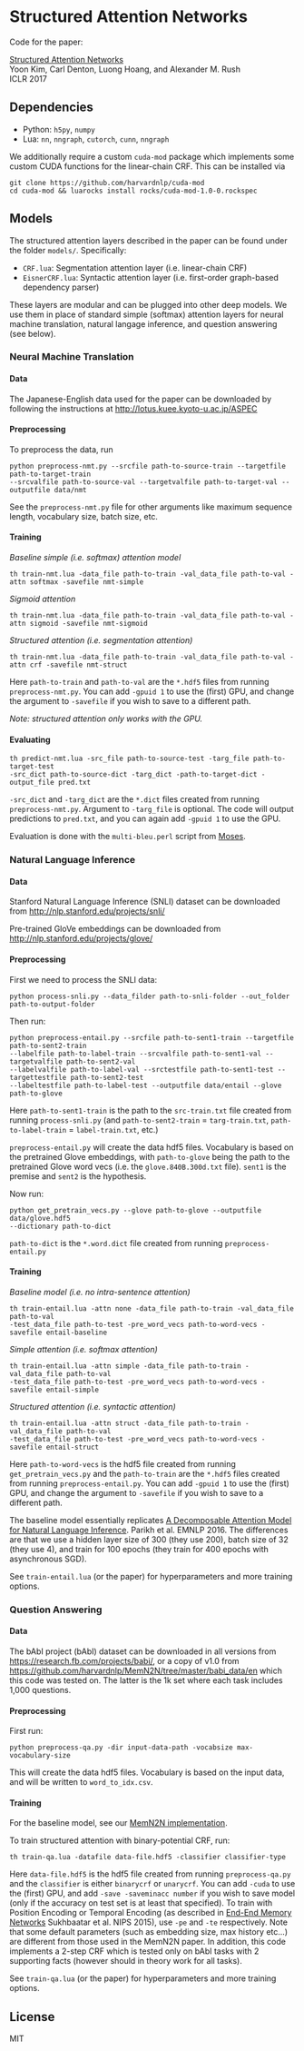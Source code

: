 # Structured Attention Networks

Code for the paper:

[Structured Attention Networks](https://arxiv.org/pdf/1702.00887)  
Yoon Kim, Carl Denton, Luong Hoang, and Alexander M. Rush   
ICLR 2017

## Dependencies
* Python: `h5py`, `numpy`
* Lua: `nn`, `nngraph`, `cutorch`, `cunn`, `nngraph`

We additionally require a custom `cuda-mod` package which implements some custom
CUDA functions for the linear-chain CRF. This can be installed via

```
git clone https://github.com/harvardnlp/cuda-mod
cd cuda-mod && luarocks install rocks/cuda-mod-1.0-0.rockspec
```

## Models

The structured attention layers described in the paper
can be found under the folder `models/`. Specifically:
* `CRF.lua`: Segmentation attention layer (i.e. linear-chain CRF)
* `EisnerCRF.lua`: Syntactic attention layer (i.e. first-order graph-based dependency parser)

These layers are modular and can be plugged into other deep models.
We use them in place of standard simple (softmax) attention layers
for neural machine translation, natural langage inference, and question answering
(see below).

### Neural Machine Translation

#### Data
The Japanese-English data used for the paper can be downloaded by following the instructions at http://lotus.kuee.kyoto-u.ac.jp/ASPEC

#### Preprocessing
To preprocess the data, run
```
python preprocess-nmt.py --srcfile path-to-source-train --targetfile path-to-target-train
--srcvalfile path-to-source-val --targetvalfile path-to-target-val --outputfile data/nmt
```

See the `preprocess-nmt.py` file for other arguments like maximum sequence length, vocabulary size,
batch size, etc.

#### Training
*Baseline simple (i.e. softmax) attention model*
```
th train-nmt.lua -data_file path-to-train -val_data_file path-to-val -attn softmax -savefile nmt-simple
```
*Sigmoid attention*
```
th train-nmt.lua -data_file path-to-train -val_data_file path-to-val -attn sigmoid -savefile nmt-sigmoid
```
*Structured attention (i.e. segmentation attention)*
```
th train-nmt.lua -data_file path-to-train -val_data_file path-to-val -attn crf -savefile nmt-struct
```
Here `path-to-train` and `path-to-val` are the `*.hdf5` files from running `preprocess-nmt.py`.
You can add `-gpuid 1` to use the (first) GPU, and change the argument to `-savefile` if you
wish to save to a different path.

*Note: structured attention only works with the GPU.*

#### Evaluating
```
th predict-nmt.lua -src_file path-to-source-test -targ_file path-to-target-test
-src_dict path-to-source-dict -targ_dict -path-to-target-dict -output_file pred.txt
```
`-src_dict` and `-targ_dict` are the `*.dict` files created from running `preprocess-nmt.py`.
Argument to `-targ_file` is optional. The code will output predictions to `pred.txt`, and
you can again add `-gpuid 1` to use the GPU.

Evaluation is done with the `multi-bleu.perl` script from [Moses](https://github.com/moses-smt/mosesdecoder).

### Natural Language Inference

#### Data
Stanford Natural Language Inference (SNLI) dataset can be downloaded from http://nlp.stanford.edu/projects/snli/

Pre-trained GloVe embeddings can be downloaded from http://nlp.stanford.edu/projects/glove/

#### Preprocessing
First we need to process the SNLI data:
```
python process-snli.py --data_filder path-to-snli-folder --out_folder path-to-output-folder
```

Then run:
```
python preprocess-entail.py --srcfile path-to-sent1-train --targetfile path-to-sent2-train
--labelfile path-to-label-train --srcvalfile path-to-sent1-val --targetvalfile path-to-sent2-val
--labelvalfile path-to-label-val --srctestfile path-to-sent1-test --targettestfile path-to-sent2-test
--labeltestfile path-to-label-test --outputfile data/entail --glove path-to-glove
```
Here `path-to-sent1-train` is the path to the `src-train.txt` file created from running `process-snli.py` (and `path-to-sent2-train` = `targ-train.txt`, `path-to-label-train` = `label-train.txt`, etc.)

`preprocess-entail.py` will create the data hdf5 files. Vocabulary is based on the pretrained Glove embeddings,
with `path-to-glove` being the path to the pretrained Glove word vecs (i.e. the `glove.840B.300d.txt`
file). `sent1` is the premise and `sent2` is the hypothesis.

Now run:
```
python get_pretrain_vecs.py --glove path-to-glove --outputfile data/glove.hdf5
--dictionary path-to-dict
```
`path-to-dict` is the `*.word.dict` file created from running `preprocess-entail.py`

#### Training
*Baseline model (i.e. no intra-sentence attention)*
```
th train-entail.lua -attn none -data_file path-to-train -val_data_file path-to-val
-test_data_file path-to-test -pre_word_vecs path-to-word-vecs -savefile entail-baseline
```
*Simple attention (i.e. softmax attention)*
```
th train-entail.lua -attn simple -data_file path-to-train -val_data_file path-to-val
-test_data_file path-to-test -pre_word_vecs path-to-word-vecs -savefile entail-simple
```
*Structured attention (i.e. syntactic attention)*
```
th train-entail.lua -attn struct -data_file path-to-train -val_data_file path-to-val
-test_data_file path-to-test -pre_word_vecs path-to-word-vecs -savefile entail-struct
```
Here `path-to-word-vecs` is the hdf5 file created from running `get_pretrain_vecs.py` and
the `path-to-train` are the `*.hdf5` files created from running `preprocess-entail.py`.
You can add `-gpuid 1` to use the (first) GPU, and change the argument to `-savefile` if you
wish to save to a different path.

The baseline model essentially replicates [A Decomposable Attention Model for Natural Language Inference](https://arxiv.org/abs/1606.01933). Parikh et al. EMNLP 2016.
The differences are that we use a hidden layer size of 300 (they use 200), batch size of 32 (they use 4), and train for 100 epochs (they train for 400 epochs with asynchronous SGD).

See `train-entail.lua` (or the paper) for hyperparameters and more training options.

### Question Answering

#### Data
The bAbI project (bAbI) dataset can be downloaded in all versions from https://research.fb.com/projects/babi/, or a copy of v1.0 from https://github.com/harvardnlp/MemN2N/tree/master/babi_data/en which this code was tested on. The latter is the 1k set where each task includes 1,000 questions.

#### Preprocessing

First run:
```
python preprocess-qa.py -dir input-data-path -vocabsize max-vocabulary-size
```

This will create the data hdf5 files. Vocabulary is based on the input data, and will be written to `word_to_idx.csv`. 

#### Training
For the baseline model, see our [MemN2N implementation](https://github.com/harvardnlp/MemN2N).

To train structured attention with binary-potential CRF, run:
```
th train-qa.lua -datafile data-file.hdf5 -classifier classifier-type
```
Here `data-file.hdf5` is the hdf5 file created from running `preprocess-qa.py` and
the `classifier` is either `binarycrf` or `unarycrf`. You can add `-cuda` to use the (first) GPU, and add `-save -saveminacc number` if you wish to save model (only if the accuracy on test set is at least that specified). To train with Position Encoding or Temporal Encoding (as described in [End-End Memory Networks](https://arxiv.org/pdf/1503.08895v5.pdf) Sukhbaatar et al. NIPS 2015), use `-pe` and `-te` respectively. Note that some default parameters (such as embedding size, max history etc...) are different from those used in the MemN2N paper. In addition, this code implements a 2-step CRF which is tested only on bAbI tasks with 2 supporting facts (however should in theory work for all tasks). 

See `train-qa.lua` (or the paper) for hyperparameters and more training options.

## License
MIT